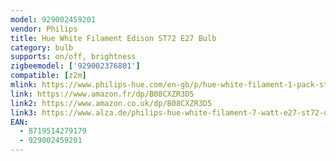 ```yaml
---
model: 929002459201
vendor: Philips
title: Hue White Filament Edison ST72 E27 Bulb
category: bulb
supports: on/off, brightness
zigbeemodel: ['929002376801']
compatible: [z2m]
mlink: https://www.philips-hue.com/en-gb/p/hue-white-filament-1-pack-st72-e27-filament-edison/8719514279179
link: https://www.amazon.fr/dp/B08CXZR3D5
link2: https://www.amazon.co.uk/dp/B08CXZR3D5
link3: https://www.alza.de/philips-hue-white-filament-7-watt-e27-st72-d6133263.htm
EAN: 
  - 8719514279179
  - 929002459201
---
```

